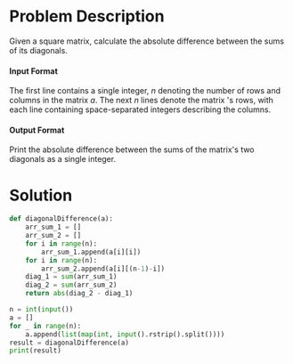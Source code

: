 # Problem Description

Given a square matrix, calculate the absolute difference between the sums of its diagonals.

#### Input Format

The first line contains a single integer, _n_ denoting the number of rows and columns in the matrix _a_. 
The next _n_ lines denote the matrix 's rows, with each line containing  space-separated integers describing the columns.

#### Output Format

Print the absolute difference between the sums of the matrix's two diagonals as a single integer.

# Solution
```python
def diagonalDifference(a):
    arr_sum_1 = []
    arr_sum_2 = []
    for i in range(n):
        arr_sum_1.append(a[i][i])
    for i in range(n):
        arr_sum_2.append(a[i][(n-1)-i])
    diag_1 = sum(arr_sum_1)
    diag_2 = sum(arr_sum_2) 
    return abs(diag_2 - diag_1)

n = int(input())
a = []
for _ in range(n):
    a.append(list(map(int, input().rstrip().split())))
result = diagonalDifference(a)
print(result)

```
